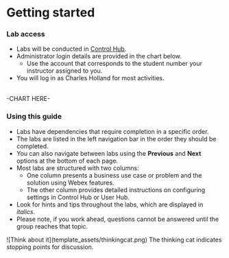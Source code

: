 # Getting started
### Lab access
<ul>
  <li>Labs will be conducted in <a href="https://admin.webex.com" target="_blank">Control Hub</a>.</li>
  <li>Administrator login details are provided in the chart below.
 <ul> <li>Use the account that corresponds to the student number your instructor assigned to you.</li></ul>
 <li>You will log in as Charles Holland for most activities.
</ul><br>
-CHART HERE-

### Using this guide
<ul>
  <li>Labs have dependencies that require completion in a specific order.</li>
  <li>The labs are listed in the left navigation bar in the order they should be completed.</li>
  <li>You can also navigate between labs using the <strong>Previous</strong> and <strong>Next</strong> options at the bottom of each page.</li>
  <li>Most labs are structured with two columns:
    <ul>
      <li>One column presents a business use case or problem and the solution using Webex features.</li>
      <li>The other column provides detailed instructions on configuring settings in Control Hub or User Hub.</li>
    </ul>
  </li>
  <li>Look for hints and tips throughout the labs, which are displayed in <em>italics</em>.</li>
  <li>Please note, if you work ahead, questions cannot be answered until the group reaches that topic.</li>
</ul>
![Think about it](template_assets/thinkingcat.png) The thinking cat indicates stopping points for discussion.